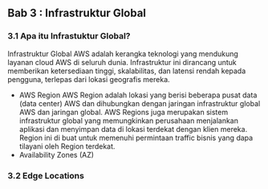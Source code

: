 ## Bab 3 : Infrastruktur Global

### 3.1 Apa itu Infrastuktur Global?

Infrastruktur Global AWS adalah kerangka teknologi yang mendukung layanan cloud AWS di seluruh dunia. Infrastruktur ini dirancang untuk memberikan ketersediaan tinggi, skalabilitas, dan latensi rendah kepada pengguna, terlepas dari lokasi geografis mereka.

- AWS Region
  AWS Region adalah lokasi yang berisi beberapa pusat data (data center) AWS dan dihubungkan dengan jaringan infrastruktur global AWS dan jaringan global. AWS Regions juga merupakan sistem infrastruktur global yang memungkinkan perusahaan menjalankan aplikasi dan menyimpan data di lokasi terdekat dengan klien mereka. Region ini di buat untuk memenuhi permintaan traffic bisnis yang dapa tilayani oleh Region terdekat.
- Availability Zones (AZ)
  

### 3.2 Edge Locations
